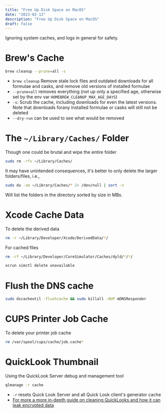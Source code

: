 ```yaml
---
title: "Free Up Disk Space on MacOS"
date: "2023-02-13"
description: "Free Up Disk Space on MacOS"
draft: false
---
```


Ignoring system caches, and logs in general for safety. 


# Brew's Cache

```bash
brew cleanup --prune=all -s
```

* `brew cleanup` Remove stale lock files and outdated downloads for all formulae and casks, and
remove old versions of installed formulae
* `--prune=all` removes everything (not up only a specified age, otherwise set by the env var `HOMEBREW_CLEANUP_MAX_AGE_DAYS`)	
* `-s`: Scrub the cache, including downloads for even the latest versions. Note that downloads forany installed formulae or casks will still not be deleted
* `--dry-run` can be used to see what would be removed 


# The `~/Library/Caches/` Folder

Though one could be brutal and wipe the entire folder
 
```bash
sudo rm -rfv ~/Library/Caches/
```

It may have unintended consequences, it's better to only delete the larger folders/files, i.e.,

```bash
sudo du -sm ~/Library/Caches/* 2> /dev/null | sort -n
```

Will list the folders in the directory sorted by size in MBs.

# Xcode Cache Data

To delete the derived data
```bash
rm -r ~/Library/Developer/Xcode/DerivedData/*/
```

For cached files 
```bash
rm -rf ~/Library/Developer/CoreSimulator/Caches/dyld/*/*/
```

```bash
xcrun simctl delete unavailable
```

# Flush the DNS cache 

```bash
sudo dscacheutil -flushcache && sudo killall -HUP mDNSResponder
```

# CUPS Printer Job Cache

To delete your printer job cache

```bash
rm /var/spool/cups/cache/job.cache*
```

# QuickLook Thumbnail 

Using the QuickLook Server debug and management tool

```bash
qlmanage -r cache
```

* `-r` resets Quick Look Server and all Quick Look client's generator cache
* [For more a more in-depth guide on cleaning QuickLooks and how it can leak encrypted data](https://objective-see.org/blog/blog_0x30.html)